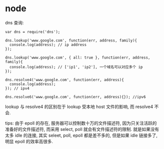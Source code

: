 # node

dns 查询:
```
var dns = require('dns');

dns.lookup('www.google.com', function(err, address, family){
  console.log(address); // ip address
});

dns.lookup('www.google.com', { all: true }, function(err, address, family){
  console.log(address); // ['ip1', 'ip2'], 一个域名可以对应多个 ip
});

dns.resolve4('www.google.com', function(err, address){
  console.log(address);
}); // ipv4

dns.resolve6('www.google.com', function(err, address){}); //ipv6
```
lookup 与 resolve4 的区别在于 lookup 受本地 host 文件的影响, 而 resolve4 不会.

tips: 由于 epoll 的存在, 服务器可以控制数十万的文件描述符, 因为只关注活跃的准备好的文件描述符, 而采用 select, poll 就会有文件描述符的限制.
就是如果没有太多 idle 的连接, 其实 seleet, poll, epoll 都是差不多的, 但是如果 idle 链接多了, 明显 epoll 的效率高很多.